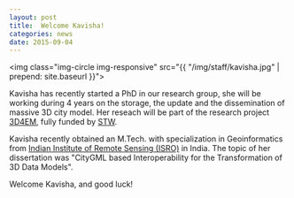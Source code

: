 ```yaml
---
layout: post
title:  Welcome Kavisha!
categories: news
date: 2015-09-04
---
```


<img class="img-circle img-responsive" src="{{ "/img/staff/kavisha.jpg" | prepend: site.baseurl }}">

Kavisha has recently started a PhD in our research group, she will be working during 4 years on the storage, the update and the dissemination of massive 3D city model.
Her reseach will be part of the research project [3D4EM](https://3d4em.netlify.app/), fully funded by [STW](http://www.stw.nl).

Kavisha recently obtained an M.Tech. with specialization in Geoinformatics from [Indian Institute of Remote Sensing (ISRO)](http://isro.gov.in/about-isro/indian-institute-of-remote-sensing-iirs) in India. 
The topic of her dissertation was "CityGML based Interoperability for the Transformation of 3D Data Models". 

Welcome Kavisha, and good luck!


